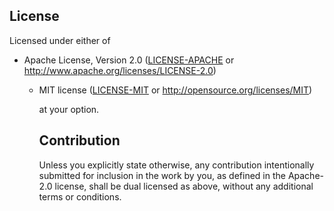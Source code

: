 ## License

Licensed under either of

 * Apache License, Version 2.0
    ([LICENSE-APACHE](LICENSE-APACHE) or
    http://www.apache.org/licenses/LICENSE-2.0)
     * MIT license
        ([LICENSE-MIT](LICENSE-MIT) or http://opensource.org/licenses/MIT)

        at your option.

        ## Contribution

        Unless you explicitly state otherwise, any contribution intentionally
        submitted
        for inclusion in the work by you, as defined in the Apache-2.0
        license, shall be
        dual licensed as above, without any additional terms or conditions.
